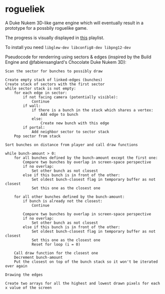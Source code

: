 rogueliek
=========
A Duke Nukem 3D-like game engine which will eventually result in a prototype for a possbily roguelike game.

The progress is visually displayed in [this](http://www.youtube.com/playlist?list=PLFxtA9Al8RErx_kSD_-9Hrk9dkJBvwYU8) playlist.

To install you need `libglew-dev libconfig8-dev libpng12-dev`

Pseudocode for renderring using sectors & edges (inspired by the Build Engine and @fabiensanglard's Chocolate Duke Nukem 3D):

	Scan the sector for bunches to possibly draw

	Create empty stack of linked-edges (bunches)
	Create stack of sectors with the first sector
	while sector stack is not empty:
		for each edge in sector:
			if not facing camera (potentially visible):
				Continue
			if wall:
				if there is a bunch in the stack which shares a vertex:
					Add edge to bunch
				else:
					Create new bunch with this edge
			if portal:
				Add neighbor sector to sector stack
		Pop sector from stack

	Sort bunches on distance from player and call draw functions

	while bunch-amount > 0:
		for all bunches defined by the bunch-amount except the first one:
			Compare two bunches by overlap in screen-space perspective
			if no overlap:
				Set other bunch as not closest
			else if this bunch is in front of the other:
				Set oldest bunch-closest flag in temporary buffer as not closest
				Set this one as the closest one

		for all other bunches defined by the bunch-amount:
			if bunch is already not the closest:
				Continue

			Compare two bunches by overlap in screen-space perspective
			if no overlap:
				Set other bunch as not closest
			else if this bunch is in front of the other:
				Set oldest bunch-closest flag in temporary buffer as not closest
				Set this one as the closest one
				Reset for loop (i = 0)

		Call draw function for the closest one
		Decrement bunch-amount
		Put the closest on top of the bunch stack so it won't be iterated over again

	Drawing the edges

	Create two arrays for all the highest and lowest drawn pixels for each x value of the screen
